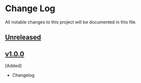 # Change Log
All notable changes to this project will be documented in this file.

## [Unreleased]

## [v1.0.0]
[Added]
- Changelog

[Unreleased]: https://github.com/CESNET/perunauthorize-simplesamlphp-module/tree/master
[v1.0.0]: https://github.com/CESNET/perunauthorize-simplesamlphp-module/tree/v1.0.0
